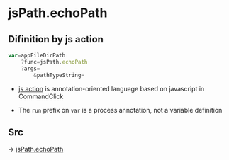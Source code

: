 # jsPath.echoPath

## Difinition by js action

```js.js
var=appFileDirPath
	?func=jsPath.echoPath
	?args=
		&pathTypeString=
```

- [js action](#) is annotation-oriented language based on javascript in CommandClick

- The `run` prefix on `var` is a process annotation, not a variable definition

## Src

-> [jsPath.echoPath](https://github.com/puutaro/CommandClick/blob/master/app/src/main/java/com/puutaro/commandclick/fragment_lib/terminal_fragment/js_interface/JsPath.kt#L112)


